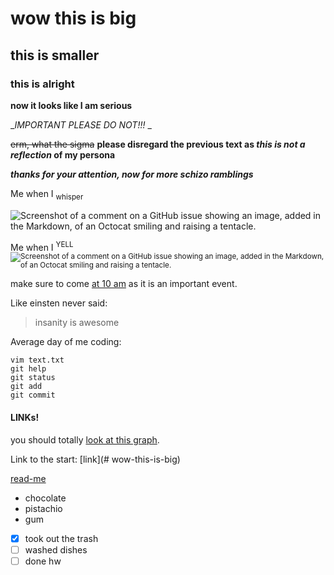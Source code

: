# wow this is big
## this is smaller
### this is alright

**now it looks like I am serious**

__IMPORTANT PLEASE DO NOT!!!_ _

~~erm, what the sigma~~
**please disregard the previous text as _this is not a reflection_ of my persona**

***thanks for your attention, now for more schizo ramblings***

Me when I <sub>whisper

![Screenshot of a comment on a GitHub issue showing an image, added in the Markdown, of an Octocat smiling and raising a tentacle.](https://external-content.duckduckgo.com/iu/?u=https%3A%2F%2Fimages-wixmp-ed30a86b8c4ca887773594c2.wixmp.com%2Ff%2Fc52cfd32-9473-4939-abb6-1aed39529c1f%2Fdff5ag5-f56a2db0-a1f6-4464-8449-e0eb8ffc82b2.png%2Fv1%2Ffill%2Fw_667%2Ch_1198%2Cstrp%2Fspongebob_screaming_vector_by_homersimpson1983_dff5ag5-pre.png%3Ftoken%3DeyJ0eXAiOiJKV1QiLCJhbGciOiJIUzI1NiJ9.eyJzdWIiOiJ1cm46YXBwOjdlMGQxODg5ODIyNjQzNzNhNWYwZDQxNWVhMGQyNmUwIiwiaXNzIjoidXJuOmFwcDo3ZTBkMTg4OTgyMjY0MzczYTVmMGQ0MTVlYTBkMjZlMCIsIm9iaiI6W1t7ImhlaWdodCI6Ijw9MjMwMCIsInBhdGgiOiJcL2ZcL2M1MmNmZDMyLTk0NzMtNDkzOS1hYmI2LTFhZWQzOTUyOWMxZlwvZGZmNWFnNS1mNTZhMmRiMC1hMWY2LTQ0NjQtODQ0OS1lMGViOGZmYzgyYjIucG5nIiwid2lkdGgiOiI8PTEyODAifV1dLCJhdWQiOlsidXJuOnNlcnZpY2U6aW1hZ2Uub3BlcmF0aW9ucyJdfQ.VQu4QvdkoMiBthocFzVfHLlLofATLw2vT-jq3T9gd2M&f=1&nofb=1&ipt=40d492eb9a39c832d57542158759d52799369c634faee97f8e81ec5620bd50d5)

Me when I <sup>YELL
![Screenshot of a comment on a GitHub issue showing an image, added in the Markdown, of an Octocat smiling and raising a tentacle.](https://external-content.duckduckgo.com/iu/?u=https%3A%2F%2Fa.pinatafarm.com%2F1159x1125%2F405695963a%2Fspongebob-yelling.jpg&f=1&nofb=1&ipt=c593dc32925fdaafc44fa2e5709d08942e057cc968ab19008d53140027ebe32f)



make sure to come <ins>at 10 am</ins> as it is an important event.

Like einsten never said:
> insanity is awesome

Average day of me coding:

```
vim text.txt
git help
git status
git add
git commit
```

#### LINKs!
you should totally [look at this graph](https://www.youtube.com/watch?v=oMRgdpXLElE).

Link to the start: [link](# wow-this-is-big)

[read-me](https://github.com/Arblade555/pages-project/blob/main/README.md)

- chocolate
- pistachio
- gum

- [x] took out the trash
- [ ] washed dishes
- [ ] done hw
